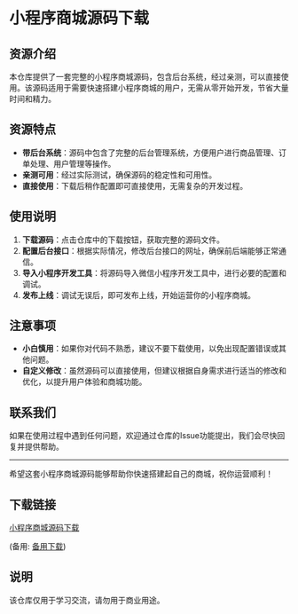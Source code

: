 # 小程序商城源码下载

## 资源介绍

本仓库提供了一套完整的小程序商城源码，包含后台系统，经过亲测，可以直接使用。该源码适用于需要快速搭建小程序商城的用户，无需从零开始开发，节省大量时间和精力。

## 资源特点

- **带后台系统**：源码中包含了完整的后台管理系统，方便用户进行商品管理、订单处理、用户管理等操作。
- **亲测可用**：经过实际测试，确保源码的稳定性和可用性。
- **直接使用**：下载后稍作配置即可直接使用，无需复杂的开发过程。

## 使用说明

1. **下载源码**：点击仓库中的下载按钮，获取完整的源码文件。
2. **配置后台接口**：根据实际情况，修改后台接口的网址，确保前后端能够正常通信。
3. **导入小程序开发工具**：将源码导入微信小程序开发工具中，进行必要的配置和调试。
4. **发布上线**：调试无误后，即可发布上线，开始运营你的小程序商城。

## 注意事项

- **小白慎用**：如果你对代码不熟悉，建议不要下载使用，以免出现配置错误或其他问题。
- **自定义修改**：虽然源码可以直接使用，但建议根据自身需求进行适当的修改和优化，以提升用户体验和商城功能。

## 联系我们

如果在使用过程中遇到任何问题，欢迎通过仓库的Issue功能提出，我们会尽快回复并提供帮助。

---

希望这套小程序商城源码能够帮助你快速搭建起自己的商城，祝你运营顺利！

## 下载链接
[小程序商城源码下载](https://pan.quark.cn/s/3c35358e53cc) 

(备用: [备用下载](https://pan.baidu.com/s/1bNsZ15o30f25gcVW3I1YsA?pwd=1234))

## 说明

该仓库仅用于学习交流，请勿用于商业用途。
